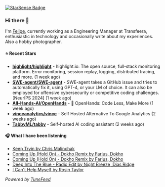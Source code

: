<a href="https://starsense.app/developer-types" target="_blank"><img src="https://starsense.app/api/badge/?user=valtlfelipe" alt="StarSense Badge"></a>

### Hi there 👋

I'm [Felipe](https://felipevm.com), currently working as a Engineering Manager at Transfeera, enthusiastic in technology and occasionally write about my experiences. Also a hobby photographer.

#### ⭐ Recent Stars
- **[highlight/highlight](https://github.com/highlight/highlight)** - highlight.io: The open source, full-stack monitoring platform. Error monitoring, session replay, logging, distributed tracing, and more. (1 week ago)
- **[SWE-agent/SWE-agent](https://github.com/SWE-agent/SWE-agent)** - SWE-agent takes a GitHub issue and tries to automatically fix it, using GPT-4, or your LM of choice. It can also be employed for offensive cybersecurity or competitive coding challenges. [NeurIPS 2024]  (1 week ago)
- **[All-Hands-AI/OpenHands](https://github.com/All-Hands-AI/OpenHands)** - 🙌 OpenHands: Code Less, Make More (1 week ago)
- **[vinceanalytics/vince](https://github.com/vinceanalytics/vince)** - Self Hosted Alternative To Google Analytics (2 weeks ago)
- **[TabbyML/tabby](https://github.com/TabbyML/tabby)** - Self-hosted AI coding assistant (2 weeks ago)

#### 🎧 What I have been listening
- [Keep Tryin by Chris Malinchak](https://open.spotify.com/track/0XxzxwVacAdRS1yb2w8EoS)
- [Coming Up (Hold On) - Dokho Remix by Farius, Dokho](https://open.spotify.com/track/0pAKG0jaOC5Zc6RykZzvgC)
- [Coming Up (Hold On) - Dokho Remix by Farius, Dokho](https://open.spotify.com/track/0pAKG0jaOC5Zc6RykZzvgC)
- [Deep Into The Blue - Radio Edit by Night Breeze, Dias Ridge](https://open.spotify.com/track/6ev5q8vaTxhCQWEDtaliK3)
- [I Can&#39;t Help Myself by Rosin Taylor](https://open.spotify.com/track/3PwJgdiMNJIPc1vjO6wOA0)

_Powered by [TuneFeed](https://tunefeed.app?ref=github.com)_


